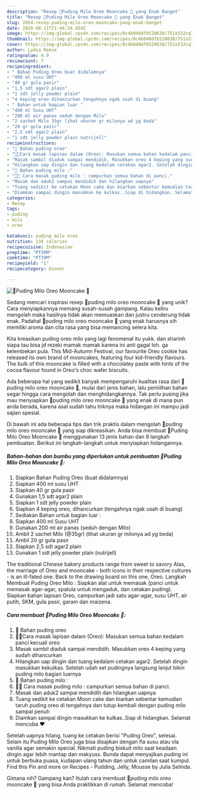 ```yaml
---
description: "Resep 🥮Puding Milo Oreo Mooncake 🥮 yang Enak Banget"
title: "Resep 🥮Puding Milo Oreo Mooncake 🥮 yang Enak Banget"
slug: 2854-resep-puding-milo-oreo-mooncake-yang-enak-banget
date: 2020-08-11T21:44:54.454Z
image: https://img-global.cpcdn.com/recipes/0c4b040dfb520638/751x532cq70/🥮puding-milo-oreo-mooncake-🥮-foto-resep-utama.jpg
thumbnail: https://img-global.cpcdn.com/recipes/0c4b040dfb520638/751x532cq70/🥮puding-milo-oreo-mooncake-🥮-foto-resep-utama.jpg
cover: https://img-global.cpcdn.com/recipes/0c4b040dfb520638/751x532cq70/🥮puding-milo-oreo-mooncake-🥮-foto-resep-utama.jpg
author: Lydia Reese
ratingvalue: 4.9
reviewcount: 7
recipeingredient:
- " Bahan Puding Oreo buat didalamnya"
- "400 ml susu UHT"
- "40 gr gula pasir"
- "1,5 sdt agar2 plain"
- "1 sdt jelly powder plain"
- "4 keping oreo dihancurkan tengahnya ngak usah di buang"
- " Bahan untuk bagian luar "
- "400 ml Susu UHT"
- "200 ml air panas seduh dengan Milo"
- "2 sachet Milo 35gr lihat ukuran gr milonya ad yg beda"
- "20 gr gula pasir"
- "2,5 sdt agar2 plain"
- "1 sdt jelly powder plain nutrijell"
recipeinstructions:
- "🥮 Bahan puding oreo"
- "👩‍🍳Cara masak lapisan dalam (Oreo): Masukan semua bahan kedalam panci kecuali oreo"
- "Masak sambil diaduk sampai mendidih. Masukkan oreo 4 keping yang sudah dihancurkan"
- "Hilangkan uap dingin dan tuang kedalam cetakan agar2. Setelah dingin masukkan kekulkas. Setelah udah set pudingnya langsung lanjut bikin puding milo bagian luarnya"
- "🥮 Bahan puding milo :"
- "👩‍🍳 Cara masak puding milo : campurkan semua bahan di panci."
- "Masak dan aduk2 sampai mendidih dan hilangkan uapnya"
- "Tuang sedikit ke cetakan Moon cake dan biarkan sebentar kemudian taruh puding oreo di tengahnya dan tutup kembali dengan puding milo sampai penuh"
- "Diamkan sampai dingin masukkan ke kulkas..Siap di hidangkan. Selamat mencoba ❤"
categories:
- Resep
tags:
- puding
- milo
- oreo

katakunci: puding milo oreo 
nutrition: 134 calories
recipecuisine: Indonesian
preptime: "PT39M"
cooktime: "PT39M"
recipeyield: "1"
recipecategory: Dinner

---
```



![🥮Puding Milo Oreo Mooncake 🥮](https://img-global.cpcdn.com/recipes/0c4b040dfb520638/751x532cq70/🥮puding-milo-oreo-mooncake-🥮-foto-resep-utama.jpg)

Sedang mencari inspirasi resep 🥮puding milo oreo mooncake 🥮 yang unik? Cara menyiapkannya memang susah-susah gampang. Kalau keliru mengolah maka hasilnya tidak akan memuaskan dan justru cenderung tidak enak. Padahal 🥮puding milo oreo mooncake 🥮 yang enak harusnya sih memiliki aroma dan cita rasa yang bisa memancing selera kita.

Kita kreasikan puding oreo milo yang lagi fenomenal itu yukk. dan sharinh siapa tau bisa jd rezeki mamak mamak karena ini anti gagal loh. ga kelembekan pula. This Mid-Autumn Festival, our favourite Oreo cookie has released its own brand of mooncakes, featuring four kid-friendly flavours. The bulk of this mooncake is filled with a chocolatey paste with hints of the cocoa flavour found in Oreo&#39;s choc wafer biscuits.

Ada beberapa hal yang sedikit banyak mempengaruhi kualitas rasa dari 🥮puding milo oreo mooncake 🥮, mulai dari jenis bahan, lalu pemilihan bahan segar hingga cara mengolah dan menghidangkannya. Tak perlu pusing jika mau menyiapkan 🥮puding milo oreo mooncake 🥮 yang enak di mana pun anda berada, karena asal sudah tahu triknya maka hidangan ini mampu jadi sajian spesial.


Di bawah ini ada beberapa tips dan trik praktis dalam mengolah 🥮puding milo oreo mooncake 🥮 yang siap dikreasikan. Anda bisa membuat 🥮Puding Milo Oreo Mooncake 🥮 menggunakan 13 jenis bahan dan 9 langkah pembuatan. Berikut ini langkah-langkah untuk menyiapkan hidangannya.

<!--inarticleads1-->

##### Bahan-bahan dan bumbu yang diperlukan untuk pembuatan 🥮Puding Milo Oreo Mooncake 🥮:

1. Siapkan  Bahan Puding Oreo (buat didalamnya)
1. Siapkan 400 ml susu UHT
1. Siapkan 40 gr gula pasir
1. Gunakan 1,5 sdt agar2 plain
1. Siapkan 1 sdt jelly powder plain
1. Siapkan 4 keping oreo, dihancurkan (tengahnya ngak usah di buang)
1. Sediakan  Bahan untuk bagian luar :
1. Siapkan 400 ml Susu UHT
1. Gunakan 200 ml air panas (seduh dengan Milo)
1. Ambil 2 sachet Milo (@35gr) (lihat ukuran gr milonya ad yg beda)
1. Ambil 20 gr gula pasir
1. Siapkan 2,5 sdt agar2 plain
1. Gunakan 1 sdt jelly powder plain (nutrijell)


The traditional Chinese bakery products range from sweet to savory Alas, the marriage of Oreo and mooncake - both icons in their respective cultures - is an ill-fated one. Back to the drawing board on this one, Oreo. Langkah Membuat Puding Oreo Milo : Siapkan alat untuk memasak (panci untuk memasak agar-agar, spatula untuk mengaduk, dan cetakan puding). Siapkan bahan lapisan Oreo, campurkan jadi satu agar-agar, susu UHT, air putih, SKM, gula pasir, garam dan maizena. 

<!--inarticleads2-->

##### Cara membuat 🥮Puding Milo Oreo Mooncake 🥮:

1. 🥮 Bahan puding oreo
1. 👩‍🍳Cara masak lapisan dalam (Oreo): Masukan semua bahan kedalam panci kecuali oreo
1. Masak sambil diaduk sampai mendidih. Masukkan oreo 4 keping yang sudah dihancurkan
1. Hilangkan uap dingin dan tuang kedalam cetakan agar2. Setelah dingin masukkan kekulkas. Setelah udah set pudingnya langsung lanjut bikin puding milo bagian luarnya
1. 🥮 Bahan puding milo :
1. 👩‍🍳 Cara masak puding milo : campurkan semua bahan di panci.
1. Masak dan aduk2 sampai mendidih dan hilangkan uapnya
1. Tuang sedikit ke cetakan Moon cake dan biarkan sebentar kemudian taruh puding oreo di tengahnya dan tutup kembali dengan puding milo sampai penuh
1. Diamkan sampai dingin masukkan ke kulkas..Siap di hidangkan. Selamat mencoba ❤


Setelah uapnya hilang, tuang ke cetakan berisi &#34;Puding Oreo&#34;, selesai. Selain itu Puding Milo Oreo juga bisa disajikan dengan fla susu atau vla vanilla agar semakin special. Nikmati puding biskuit milo saat keadaan dingin agar lebih mantap dan makyuss. Bunda dapat menyajikan puding ini untuk berbuka puasa, kudapan ulang tahun dan untuk camilan saat kumpul. Find this Pin and more on Recipes - Pudding, Jelly, Mousse by Julia Selinda. 

Gimana nih? Gampang kan? Itulah cara membuat 🥮puding milo oreo mooncake 🥮 yang bisa Anda praktikkan di rumah. Selamat mencoba!
